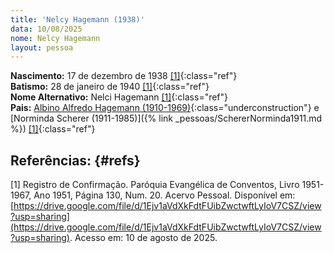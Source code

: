 ```yaml
---
title: 'Nelcy Hagemann (1938)'
data: 10/08/2025
nome: Nelcy Hagemann
layout: pessoa
---
```


**Nascimento:** 17 de dezembro de 1938 [[1]](#refs){:class="ref"}<br/>
**Batismo:** 28 de janeiro de 1940 [[1]](#refs){:class="ref"}<br/>
**Nome Alternativo:** Nelci Hagemann [[1]](#refs){:class="ref"}<br/>
**Pais:** [Albino Alfredo Hagemann (1910-1969)](){:class="underconstruction"} e [Norminda Scherer (1911-1985)]({% link _pessoas/SchererNorminda1911.md %}) [[1]](#refs){:class="ref"}<br/>


## Referências:  {#refs} 

[1] Registro de Confirmação. Paróquia Evangélica de Conventos, Livro 1951-1967, Ano 1951, Página 130, Num. 20.  Acervo Pessoal. Disponível em: [https://drive.google.com/file/d/1Ejv1aVdXkFdtFUibZwctwftLyIoV7CSZ/view?usp=sharing](https://drive.google.com/file/d/1Ejv1aVdXkFdtFUibZwctwftLyIoV7CSZ/view?usp=sharing). Acesso em: 10 de agosto de 2025.
